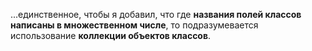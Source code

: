 

...единственное, чтобы я добавил, что где 
**названия полей классов написаны в множественном числе**, 
то подразумевается использование **коллекции объектов классов**.